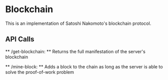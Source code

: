 # Blockchain

This is an implementation of Satoshi Nakomoto's blockchain protocol.

## API Calls

** /get-blockchain: **
  Returns the full manifestation of the server's blockchain

** /mine-block: **
  Adds a block to the chain as long as the server is able to solve the proof-of-work problem